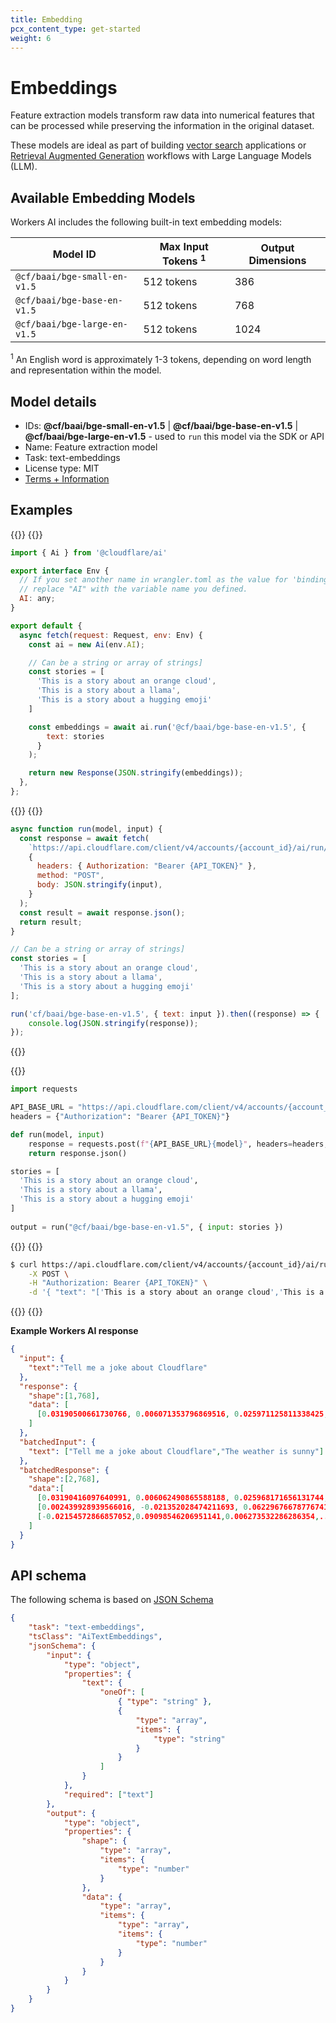 ```yaml
---
title: Embedding
pcx_content_type: get-started
weight: 6
---
```


# Embeddings

Feature extraction models transform raw data into numerical features that can be processed while preserving the information in the original dataset. 

These models are ideal as part of building [vector search](/vectorize/learning/what-is-a-vector-database/) applications or [Retrieval Augmented Generation](/workers-ai/tutorials/build-a-retrieval-augmented-generation-ai/) workflows with Large Language Models (LLM).

## Available Embedding Models

Workers AI includes the following built-in text embedding models:

| Model ID                        | Max Input Tokens <sup>1</sup> | Output Dimensions  |
| ------------------------------- | ----------------------------- | ------------------ |
| `@cf/baai/bge-small-en-v1.5`    | 512 tokens                    | 386                | 
| `@cf/baai/bge-base-en-v1.5`     | 512 tokens                    | 768                | 
| `@cf/baai/bge-large-en-v1.5`    | 512 tokens                    | 1024               |

<sup>1</sup> An English word is approximately 1-3 tokens, depending on word length and representation within the model.

## Model details

* IDs:  **@cf/baai/bge-small-en-v1.5** | **@cf/baai/bge-base-en-v1.5** | **@cf/baai/bge-large-en-v1.5** - used to `run` this model via the SDK or API
* Name: Feature extraction model	
* Task: text-embeddings
* License type: MIT
* [Terms + Information](https://github.com/FlagOpen/FlagEmbedding/blob/master/LICENSE)

## Examples

{{<tabs labels="worker | node | python | curl">}}
{{<tab label="worker" default="true">}}

```js
import { Ai } from '@cloudflare/ai'

export interface Env {
  // If you set another name in wrangler.toml as the value for 'binding',
  // replace "AI" with the variable name you defined.
  AI: any;
}

export default {
  async fetch(request: Request, env: Env) {
    const ai = new Ai(env.AI);

    // Can be a string or array of strings]
    const stories = [
      'This is a story about an orange cloud',
      'This is a story about a llama',
      'This is a story about a hugging emoji'
    ]

    const embeddings = await ai.run('@cf/baai/bge-base-en-v1.5', {
        text: stories
      }
    );

    return new Response(JSON.stringify(embeddings));
  },
};
```

{{</tab>}}
{{<tab label="node">}}

```js
async function run(model, input) {
  const response = await fetch(
    `https://api.cloudflare.com/client/v4/accounts/{account_id}/ai/run/${model}`,
    {
      headers: { Authorization: "Bearer {API_TOKEN}" },
      method: "POST",
      body: JSON.stringify(input),
    }
  );
  const result = await response.json();
  return result;
}

// Can be a string or array of strings]
const stories = [
  'This is a story about an orange cloud',
  'This is a story about a llama',
  'This is a story about a hugging emoji'
];

run('cf/baai/bge-base-en-v1.5', { text: input }).then((response) => {
    console.log(JSON.stringify(response));
});
```

{{</tab>}}

{{<tab label="python">}}

```py
import requests

API_BASE_URL = "https://api.cloudflare.com/client/v4/accounts/{account_id}/ai/run/"
headers = {"Authorization": "Bearer {API_TOKEN}"}

def run(model, input)
    response = requests.post(f"{API_BASE_URL}{model}", headers=headers, json=input)
    return response.json()

stories = [
  'This is a story about an orange cloud',
  'This is a story about a llama',
  'This is a story about a hugging emoji'
]
    
output = run("@cf/baai/bge-base-en-v1.5", { input: stories })
```

{{</tab>}}
{{<tab label="curl">}}

```sh
$ curl https://api.cloudflare.com/client/v4/accounts/{account_id}/ai/run/@cf/baai/bge-base-en-v1.5 \
    -X POST \
    -H "Authorization: Bearer {API_TOKEN}" \
    -d '{ "text": "['This is a story about an orange cloud','This is a story about a llama','This is a story about a hugging emoji']" }'
```

{{</tab>}}
{{</tabs>}}

**Example Workers AI response**

```json
{
  "input": {
    "text":"Tell me a joke about Cloudflare"
  },
  "response": {
    "shape":[1,768],
    "data": [
      [0.03190500661730766, 0.006071353796869516, 0.025971125811338425,...]
    ]
  },
  "batchedInput": {
    "text": ["Tell me a joke about Cloudflare","The weather is sunny"]
  },
  "batchedResponse": {
    "shape":[2,768],
    "data":[
      [0.03190416097640991, 0.006062490865588188, 0.025968171656131744,...],
      [0.002439928939566016, -0.021352028474211693, 0.06229676678776741,...],
      [-0.02154572866857052,0.09098546206951141,0.006273532286286354,...]
    ]
  }
}
```


## API schema
The following schema is based on [JSON Schema](https://json-schema.org/)

```json
{
    "task": "text-embeddings",
    "tsClass": "AiTextEmbeddings",
    "jsonSchema": {
        "input": {
            "type": "object",
            "properties": {
                "text": {
                    "oneOf": [
                        { "type": "string" },
                        {
                            "type": "array",
                            "items": {
                                "type": "string"
                            }
                        }
                    ]
                }
            },
            "required": ["text"]
        },
        "output": {
            "type": "object",
            "properties": {
                "shape": {
                    "type": "array",
                    "items": {
                        "type": "number"
                    }
                },
                "data": {
                    "type": "array",
                    "items": {
                        "type": "array",
                        "items": {
                            "type": "number"
                        }
                    }
                }
            }
        }
    }
}
```

